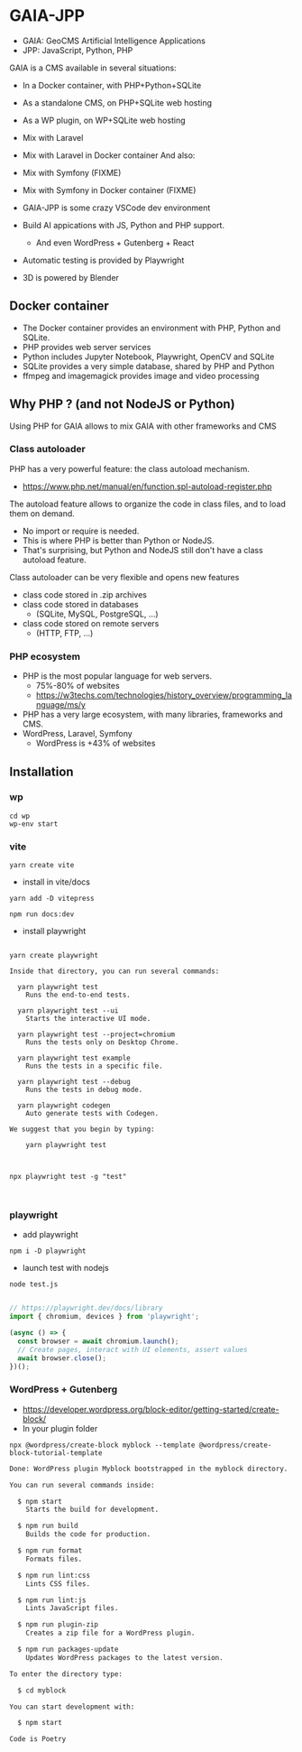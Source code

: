 # GAIA-JPP

* GAIA: GeoCMS Artificial Intelligence Applications
* JPP: JavaScript, Python, PHP

GAIA is a CMS available in several situations:
* In a Docker container, with PHP+Python+SQLite
* As a standalone CMS, on PHP+SQLite web hosting
* As a WP plugin, on WP+SQLite web hosting
* Mix with Laravel
* Mix with Laravel in Docker container
And also:
* Mix with Symfony (FIXME)
* Mix with Symfony in Docker container (FIXME)
  
* GAIA-JPP is some crazy VSCode dev environment
* Build AI appications with JS, Python and PHP support.
  * And even WordPress + Gutenberg + React 

* Automatic testing is provided by Playwright
* 3D is powered by Blender


## Docker container

* The Docker container provides an environment with PHP, Python and SQLite. 
* PHP provides web server services
* Python includes Jupyter Notebook, Playwright, OpenCV and SQLite
* SQLite provides a very simple database, shared by PHP and Python
* ffmpeg and imagemagick provides image and video processing

## Why PHP ? (and not NodeJS or Python)

Using PHP for GAIA allows to mix GAIA with other frameworks and CMS

### Class autoloader

PHP has a very powerful feature: the class autoload mechanism.

* https://www.php.net/manual/en/function.spl-autoload-register.php

The autoload feature allows to organize the code in class files, and to load them on demand. 

* No import or require is needed.
* This is where PHP is better than Python or NodeJS.
* That's surprising, but Python and NodeJS still don't have a class autoload feature.

Class autoloader can be very flexible and opens new features
* class code stored in .zip archives
* class code stored in databases 
  * (SQLite, MySQL, PostgreSQL, ...)
* class code stored on remote servers
  * (HTTP, FTP, ...)
  
### PHP ecosystem

* PHP is the most popular language for web servers. 
  * 75%-80% of websites
  * https://w3techs.com/technologies/history_overview/programming_language/ms/y
* PHP has a very large ecosystem, with many libraries, frameworks and CMS.
* WordPress, Laravel, Symfony
  * WordPress is +43% of websites

## Installation

### wp

```
cd wp
wp-env start
```

### vite

```
yarn create vite
```

* install in vite/docs

```
yarn add -D vitepress

npm run docs:dev

```

* install playwright

```

yarn create playwright

```

```
Inside that directory, you can run several commands:

  yarn playwright test
    Runs the end-to-end tests.

  yarn playwright test --ui
    Starts the interactive UI mode.

  yarn playwright test --project=chromium
    Runs the tests only on Desktop Chrome.

  yarn playwright test example
    Runs the tests in a specific file.

  yarn playwright test --debug
    Runs the tests in debug mode.

  yarn playwright codegen
    Auto generate tests with Codegen.

We suggest that you begin by typing:

    yarn playwright test



npx playwright test -g "test"



```


### playwright

* add playwright

```
npm i -D playwright
```

* launch test with nodejs

```
node test.js
````

```test.js

// https://playwright.dev/docs/library
import { chromium, devices } from 'playwright';

(async () => {
  const browser = await chromium.launch();
  // Create pages, interact with UI elements, assert values
  await browser.close();
})();
```

### WordPress + Gutenberg

* https://developer.wordpress.org/block-editor/getting-started/create-block/
* In your plugin folder

```shell
npx @wordpress/create-block myblock --template @wordpress/create-block-tutorial-template

```

```txt
Done: WordPress plugin Myblock bootstrapped in the myblock directory.

You can run several commands inside:

  $ npm start
    Starts the build for development.

  $ npm run build
    Builds the code for production.

  $ npm run format
    Formats files.

  $ npm run lint:css
    Lints CSS files.

  $ npm run lint:js
    Lints JavaScript files.

  $ npm run plugin-zip
    Creates a zip file for a WordPress plugin.

  $ npm run packages-update
    Updates WordPress packages to the latest version.

To enter the directory type:

  $ cd myblock

You can start development with:

  $ npm start

Code is Poetry
```
